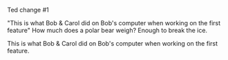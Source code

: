 
Ted change #1 


"This is what Bob & Carol did on Bob's computer when working on the first feature"
How much does a polar bear weigh? Enough to break the ice.

This is what Bob & Carol did on Bob's computer when working on the first feature. 


